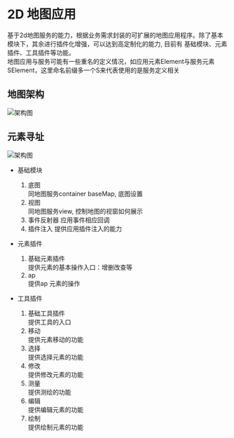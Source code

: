 # 2D 地图应用
基于2d地图服务的能力，根据业务需求封装的可扩展的地图应用程序。除了基本模块下，其余进行插件化增强，可以达到高定制化的能力, 目前有
基础模块、元素插件、工具插件等功能。  
地图应用与服务可能有一些重名的定义情况，如应用元素Element与服务元素SElement，这里命名前缀多一个S来代表使用的是服务定义相关

## 地图架构

![架构图](https://raw.githubusercontent.com/zhuyue6/web-map-service/main/public/images/map-framework.png)

## 元素寻址

![架构图](https://raw.githubusercontent.com/zhuyue6/web-map-service/main/public/images/element-address.png)


- 基础模块
  1. 底图  
     同地图服务container baseMap, 底图设置
  2. 视图  
     同地图服务view, 控制地图的视窗如何展示
  3. 事件反射器
     应用事件相应回调
  4. 插件注入
     提供应用插件注入的能力

- 元素插件
  1. 基础元素插件  
     提供元素的基本操作入口：增删改查等
  2. ap  
     提供ap 元素的操作
- 工具插件
  1. 基础工具插件  
     提供工具的入口
  2. 移动  
     提供元素移动的功能
  3. 选择  
     提供选择元素的功能
  4. 修改  
     提供修改元素的功能
  5. 测量  
     提供测绘的功能
  6. 编辑  
     提供编辑元素的功能
  7. 绘制  
     提供绘制元素的功能